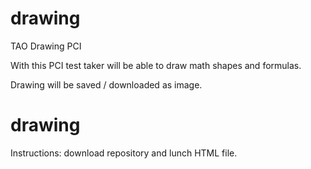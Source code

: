 # drawing
TAO Drawing PCI

With this PCI test taker will be able to draw math shapes and formulas.

Drawing will be saved / downloaded as image.

# drawing

Instructions: download repository and lunch HTML file.
